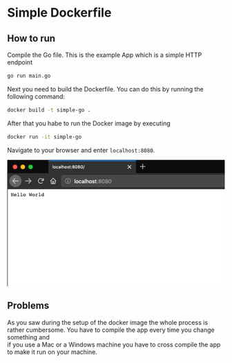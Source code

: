 # Simple Dockerfile

## How to run

Compile the Go file. This is the example App which is a simple HTTP endpoint
```sh
go run main.go
```

Next you need to build the Dockerfile. You can do this by running the following command:
```sh
docker build -t simple-go .
```

After that you habe to run the Docker image by executing
```sh
docker run -it simple-go
```

Navigate to your browser and enter `localhost:8080`.

![localhost:8080](./screenshot.png "Voilà the Dockerfile works")

## Problems

As you saw during the setup of the docker image the whole process is rather cumbersome.
You have to compile the app every time you change something and <br>
if you use a Mac or a Windows machine you have to cross compile the app <br> to make it run on your machine.
